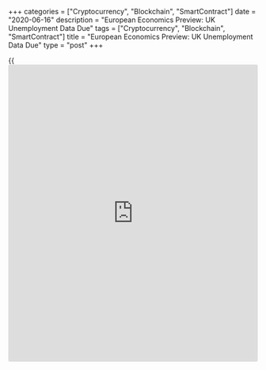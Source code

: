 +++
categories = ["Cryptocurrency", "Blockchain", "SmartContract"]
date = "2020-06-16"
description = "European Economics Preview: UK Unemployment Data Due"
tags = ["Cryptocurrency", "Blockchain", "SmartContract"]
title = "European Economics Preview: UK Unemployment Data Due"
type = "post"
+++

{{<iframe id="large-banner" src="https://www.bounty.group/#slide=21.0" width="100%" height="600" scrolling="no" style="border: 0px solid rgb(216, 221, 230); border-radius: 3px;">}}

Unemployment from the UK and economic confidence from Germany are due on
Tuesday, headlining a light day for the European economic [news](https://www.letsplayfx.com/blog/forex-news-website/).

At 1.00 am ET, Finland's monthly national output data for April is due.

At 1.45 am ET, the State Secretariat for Economic Affairs, or SECO,
releases Swiss Summer economic forecast.

At 2.00 am ET, the Office for National Statistics is scheduled to issue
UK labor market data. The unemployment rate is forecast to rise to 4.5
percent in three months to April, from 3.9 percent in three months to
March.

In the meantime, Destatis is slated to publish Germany's final consumer
prices. According to initial estimate, inflation eased to 0.6 percent in
May from 0.9 percent in April. This was the lowest since 2016.

At 3.00 am ET, the Czech producer price data is due. Economists forecast
producer prices to fall 1.7 percent on a yearly basis, following a 0.8
percent drop in April.

At 5.00 am ET, Germany's ZEW economic sentiment survey results are due.
The economic confidence index is expected to improve to 60 in June from
51.0 in May.

For comments and feedback [contact](https://www.playgroundfx.com/contact/): editorial@rtt[news](https://www.letsplayfx.com/blog/forex-news-website/).com

[Business News][1]

   1. www.rtt[news](https://www.letsplayfx.com/blog/forex-news-website/).com/Content/Business.aspx
